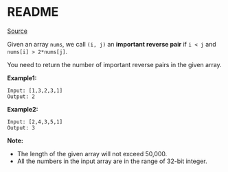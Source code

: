 # README #

[Source](https://leetcode.com/problems/reverse-pairs/)

Given an array `nums`, we call `(i, j)` an **important reverse pair** if `i < j` and `nums[i] > 2*nums[j]`.

You need to return the number of important reverse pairs in the given array.

**Example1:**

```
Input: [1,3,2,3,1]
Output: 2
```

**Example2:**

```
Input: [2,4,3,5,1]
Output: 3
```

**Note:**

+ The length of the given array will not exceed 50,000.
+ All the numbers in the input array are in the range of 32-bit integer.
